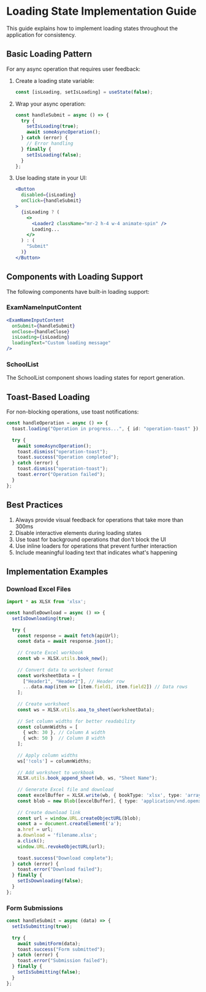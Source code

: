 # Loading State Implementation Guide

This guide explains how to implement loading states throughout the application for consistency.

## Basic Loading Pattern

For any async operation that requires user feedback:

1. Create a loading state variable:
   ```typescript
   const [isLoading, setIsLoading] = useState(false);
   ```

2. Wrap your async operation:
   ```typescript
   const handleSubmit = async () => {
     try {
       setIsLoading(true);
       await someAsyncOperation();
     } catch (error) {
       // Error handling
     } finally {
       setIsLoading(false);
     }
   };
   ```

3. Use loading state in your UI:
   ```jsx
   <Button 
     disabled={isLoading}
     onClick={handleSubmit}
   >
     {isLoading ? (
       <>
         <Loader2 className="mr-2 h-4 w-4 animate-spin" />
         Loading...
       </>
     ) : (
       "Submit"
     )}
   </Button>
   ```

## Components with Loading Support

The following components have built-in loading support:

### ExamNameInputContent

```jsx
<ExamNameInputContent
  onSubmit={handleSubmit}
  onClose={handleClose}
  isLoading={isLoading}
  loadingText="Custom loading message"
/>
```

### SchoolList

The SchoolList component shows loading states for report generation.

## Toast-Based Loading

For non-blocking operations, use toast notifications:

```typescript
const handleOperation = async () => {
  toast.loading("Operation in progress...", { id: "operation-toast" });
  
  try {
    await someAsyncOperation();
    toast.dismiss("operation-toast");
    toast.success("Operation completed");
  } catch (error) {
    toast.dismiss("operation-toast");
    toast.error("Operation failed");
  }
};
```

## Best Practices

1. Always provide visual feedback for operations that take more than 300ms
2. Disable interactive elements during loading states
3. Use toast for background operations that don't block the UI
4. Use inline loaders for operations that prevent further interaction
5. Include meaningful loading text that indicates what's happening

## Implementation Examples

### Download Excel Files

```typescript
import * as XLSX from 'xlsx';

const handleDownload = async () => {
  setIsDownloading(true);
  
  try {
    const response = await fetch(apiUrl);
    const data = await response.json();
    
    // Create Excel workbook
    const wb = XLSX.utils.book_new();
    
    // Convert data to worksheet format
    const worksheetData = [
      ["Header1", "Header2"], // Header row
      ...data.map(item => [item.field1, item.field2]) // Data rows
    ];
    
    // Create worksheet
    const ws = XLSX.utils.aoa_to_sheet(worksheetData);
    
    // Set column widths for better readability
    const columnWidths = [
      { wch: 30 }, // Column A width
      { wch: 50 }  // Column B width
    ];
    
    // Apply column widths
    ws['!cols'] = columnWidths;
    
    // Add worksheet to workbook
    XLSX.utils.book_append_sheet(wb, ws, "Sheet Name");
    
    // Generate Excel file and download
    const excelBuffer = XLSX.write(wb, { bookType: 'xlsx', type: 'array' });
    const blob = new Blob([excelBuffer], { type: 'application/vnd.openxmlformats-officedocument.spreadsheetml.sheet' });
    
    // Create download link
    const url = window.URL.createObjectURL(blob);
    const a = document.createElement('a');
    a.href = url;
    a.download = 'filename.xlsx';
    a.click();
    window.URL.revokeObjectURL(url);
    
    toast.success("Download complete");
  } catch (error) {
    toast.error("Download failed");
  } finally {
    setIsDownloading(false);
  }
};
```

### Form Submissions

```typescript
const handleSubmit = async (data) => {
  setIsSubmitting(true);
  
  try {
    await submitForm(data);
    toast.success("Form submitted");
  } catch (error) {
    toast.error("Submission failed");
  } finally {
    setIsSubmitting(false);
  }
};
``` 